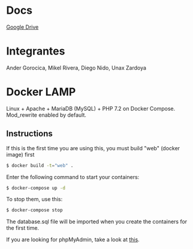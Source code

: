 # Docs
[Google Drive](https://drive.google.com/drive/folders/1gwj_1JCwaeasd_a4QrthVIfOb-2m5Ynl?usp=drive_link)

# Integrantes 
Ander Gorocica, Mikel Rivera, Diego Nido, Unax Zardoya

# Docker LAMP
Linux + Apache + MariaDB (MySQL) + PHP 7.2 on Docker Compose. Mod_rewrite enabled by default.

## Instructions

If this is the first time you are using this, you must build "web" (docker image) first
```bash
$ docker build -t="web" .
```

Enter the following command to start your containers:
```bash
$ docker-compose up -d
```

To stop them, use this:
```bash
$ docker-compose stop
```

The database.sql file will be imported when you create the containers for the first time.

If you are looking for phpMyAdmin, take a look at [this](https://github.com/celsocelante/docker-lamp/issues/2).
